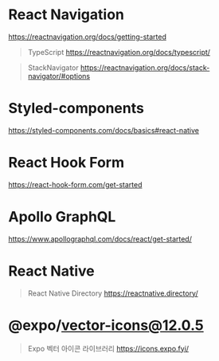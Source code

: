 # React Navigation
https://reactnavigation.org/docs/getting-started

> TypeScript
https://reactnavigation.org/docs/typescript/

> StackNavigator
https://reactnavigation.org/docs/stack-navigator/#options


# Styled-components
https://styled-components.com/docs/basics#react-native


# React Hook Form
https://react-hook-form.com/get-started


# Apollo GraphQL
https://www.apollographql.com/docs/react/get-started/

# React Native
> React Native Directory
https://reactnative.directory/

# @expo/vector-icons@12.0.5
> Expo 벡터 아이콘 라이브러리
https://icons.expo.fyi/
